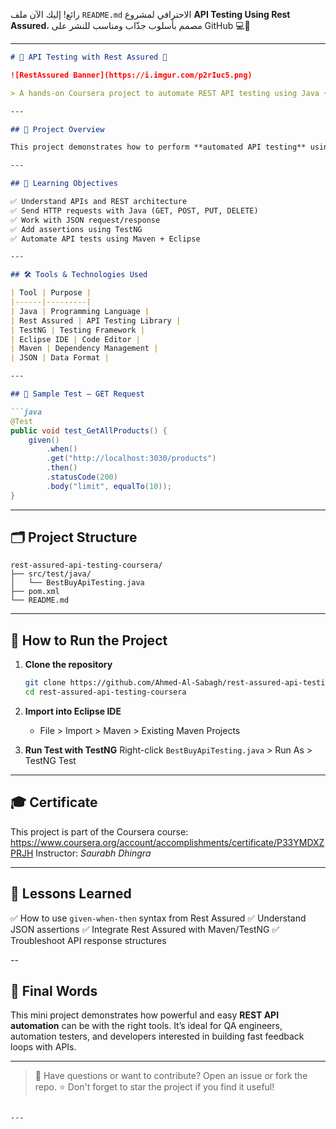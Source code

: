 رائع! إليك الآن ملف `README.md` الاحترافي لمشروع **API Testing Using Rest Assured**، مصمم بأسلوب جذّاب ومناسب للنشر على GitHub 💻🚀

---


````markdown
# 🧪 API Testing with Rest Assured 🚀

![RestAssured Banner](https://i.imgur.com/p2rIuc5.png)

> A hands-on Coursera project to automate REST API testing using Java + Rest Assured + TestNG.

---

## 🌟 Project Overview

This project demonstrates how to perform **automated API testing** using the **Rest Assured** library in Java. The tests validate the functionality of a REST API (e.g., BestBuy API) by sending HTTP requests (GET, POST, PUT, DELETE) and asserting the JSON responses.

---

## 🎯 Learning Objectives

✅ Understand APIs and REST architecture  
✅ Send HTTP requests with Java (GET, POST, PUT, DELETE)  
✅ Work with JSON request/response  
✅ Add assertions using TestNG  
✅ Automate API tests using Maven + Eclipse

---

## 🛠️ Tools & Technologies Used

| Tool | Purpose |
|------|---------|
| Java | Programming Language |
| Rest Assured | API Testing Library |
| TestNG | Testing Framework |
| Eclipse IDE | Code Editor |
| Maven | Dependency Management |
| JSON | Data Format |

---

## 🧪 Sample Test – GET Request

```java
@Test
public void test_GetAllProducts() {
    given()
        .when()
        .get("http://localhost:3030/products")
        .then()
        .statusCode(200)
        .body("limit", equalTo(10));
}
````

---

## 🗂️ Project Structure

```
rest-assured-api-testing-coursera/
├── src/test/java/
│   └── BestBuyApiTesting.java
├── pom.xml
└── README.md
```

---

## 🚀 How to Run the Project

1. **Clone the repository**

   ```bash
   git clone https://github.com/Ahmed-Al-Sabagh/rest-assured-api-testing-coursera.git
   cd rest-assured-api-testing-coursera
   ```

2. **Import into Eclipse IDE**

   * File > Import > Maven > Existing Maven Projects

3. **Run Test with TestNG**
   Right-click `BestBuyApiTesting.java` > Run As > TestNG Test

---

## 🎓 Certificate

This project is part of the Coursera course:
https://www.coursera.org/account/accomplishments/certificate/P33YMDXZPRJH
Instructor: *Saurabh Dhingra*

---

## 🧠 Lessons Learned

✅ How to use `given-when-then` syntax from Rest Assured
✅ Understand JSON assertions
✅ Integrate Rest Assured with Maven/TestNG
✅ Troubleshoot API response structures

--

## 🏁 Final Words

This mini project demonstrates how powerful and easy **REST API automation** can be with the right tools.
It’s ideal for QA engineers, automation testers, and developers interested in building fast feedback loops with APIs.

---

> 💬 Have questions or want to contribute? Open an issue or fork the repo.
> ⭐ Don't forget to star the project if you find it useful!

````

---
